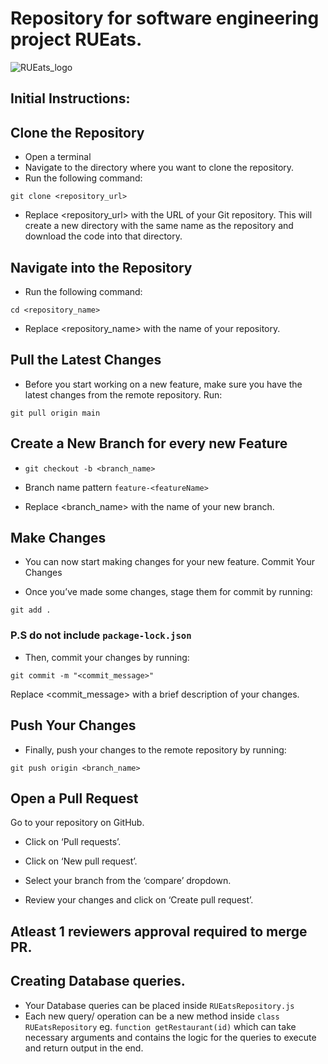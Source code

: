# Repository for software engineering project RUEats.

![RUEats_logo](https://github.com/567-Software-Engineering/RUEats/assets/48671736/b5d85245-aa09-4490-a8d9-635f0a6e61da)


## Initial Instructions:

## Clone the Repository

- Open a terminal
- Navigate to the directory where you want to clone the repository.
- Run the following command:

```git clone <repository_url>```

- Replace <repository_url> with the URL of your Git repository. This will create a new directory with the same name as the repository and download the code into that directory.

## Navigate into the Repository

- Run the following command:

```cd <repository_name>```

- Replace <repository_name> with the name of your repository.

## Pull the Latest Changes

- Before you start working on a new feature, make sure you have the latest changes from the remote repository. Run:

```git pull origin main```


## Create a New Branch for every new Feature


- ```git checkout -b <branch_name>```

- Branch name pattern ```feature-<featureName>```

- Replace <branch_name> with the name of your new branch.

## Make Changes

- You can now start making changes for your new feature.
Commit Your Changes

- Once you’ve made some changes, stage them for commit by running:

```git add .```

### P.S do not include ```package-lock.json```

- Then, commit your changes by running:

```git commit -m "<commit_message>"```

Replace <commit_message> with a brief description of your changes.

## Push Your Changes

- Finally, push your changes to the remote repository by running:

```git push origin <branch_name>```

## Open a Pull Request

Go to your repository on GitHub.

- Click on ‘Pull requests’.

- Click on ‘New pull request’.

- Select your branch from the ‘compare’ dropdown.

- Review your changes and click on ‘Create pull request’.

## Atleast 1 reviewers approval required to merge PR.


## Creating Database queries.
- Your Database queries can be placed inside ```RUEatsRepository.js```
- Each new query/ operation can be a new method inside ```class RUEatsRepository``` eg. ```function getRestaurant(id)``` which can take necessary arguments and contains the logic for the queries to execute and return output in the end.
